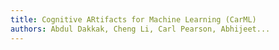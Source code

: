 ```yaml
---
title: Cognitive ARtifacts for Machine Learning (CarML)
authors: Abdul Dakkak, Cheng Li, Carl Pearson, Abhijeet...
---
```

